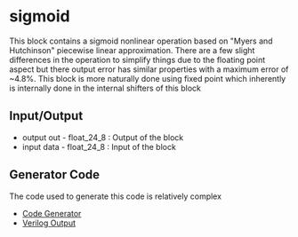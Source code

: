 
# sigmoid


This block contains a sigmoid nonlinear operation based on "Myers and Hutchinson" piecewise linear approximation.
There are a few slight differences in the operation to simplify things due to the floating point aspect but
there output error has similar properties with a maximum error of ~4.8%. This block is more naturally done using
fixed point which inherently is internally done in the internal shifters of this block


## Input/Output
* output out      - float_24_8   : Output of the block
* input  data      - float_24_8    : Input of the block

## Generator Code

The code used to generate this code is relatively complex

* [Code Generator](../../../src/main/scala/com/simplifide/generate/blocks/neural//Sigmoid.scala)
* [Verilog Output](../design/sigmoid.v)





